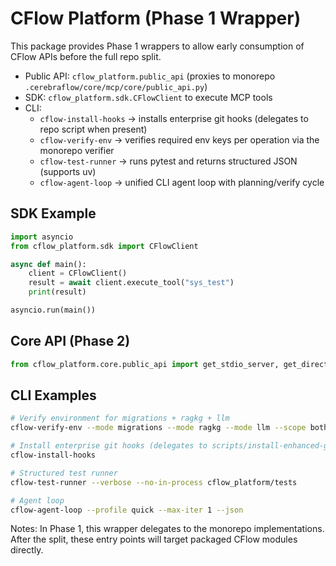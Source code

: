 # CFlow Platform (Phase 1 Wrapper)

This package provides Phase 1 wrappers to allow early consumption of CFlow APIs before the full repo split.

- Public API: `cflow_platform.public_api` (proxies to monorepo `.cerebraflow/core/mcp/core/public_api.py`)
- SDK: `cflow_platform.sdk.CFlowClient` to execute MCP tools
- CLI:
  - `cflow-install-hooks` → installs enterprise git hooks (delegates to repo script when present)
  - `cflow-verify-env` → verifies required env keys per operation via the monorepo verifier
  - `cflow-test-runner` → runs pytest and returns structured JSON (supports uv)
  - `cflow-agent-loop` → unified CLI agent loop with planning/verify cycle

## SDK Example

```python
import asyncio
from cflow_platform.sdk import CFlowClient

async def main():
    client = CFlowClient()
    result = await client.execute_tool("sys_test")
    print(result)

asyncio.run(main())
```

## Core API (Phase 2)

```python
from cflow_platform.core.public_api import get_stdio_server, get_direct_client_executor, safe_get_version_info
```

## CLI Examples

```bash
# Verify environment for migrations + ragkg + llm
cflow-verify-env --mode migrations --mode ragkg --mode llm --scope both

# Install enterprise git hooks (delegates to scripts/install-enhanced-git-hooks.sh)
cflow-install-hooks

# Structured test runner
cflow-test-runner --verbose --no-in-process cflow_platform/tests

# Agent loop
cflow-agent-loop --profile quick --max-iter 1 --json
```

Notes: In Phase 1, this wrapper delegates to the monorepo implementations. After the split, these entry points will target packaged CFlow modules directly.
